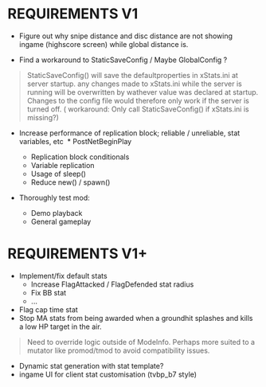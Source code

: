 # REQUIREMENTS V1

* Figure out why snipe distance and disc distance are not showing ingame (highscore screen) while global distance is.

* Find a workaround to StaticSaveConfig / Maybe GlobalConfig ?
>	StaticSaveConfig() will save the defaultproperties in xStats.ini at server startup. any changes made to xStats.ini
>	while the server is running will be overwritten by wathever value was declared at startup. Changes to the config file would
>	therefore only work if the server is turned off. ( workaround: Only call StaticSaveConfig() if xStats.ini is missing?)

* Increase performance of replication block; reliable / unreliable, stat variables, etc
  * PostNetBeginPlay
  * Replication block conditionals
  * Variable replication
  * Usage of sleep()
  * Reduce new() / spawn()

* Thoroughly test mod:
  * Demo playback
  * General gameplay

# REQUIREMENTS V1+

* Implement/fix default stats
  * Increase FlagAttacked / FlagDefended stat radius
  * Fix BB stat
  * ...
* Flag cap time stat
* Stop MA stats from being awarded when a groundhit splashes and kills a low HP target in the air.
> Need to override logic outside of ModeInfo. Perhaps more suited to a mutator like promod/tmod to avoid compatibility issues.
* Dynamic stat generation with stat template?
* ingame UI for client stat customisation (tvbp_b7 style)
